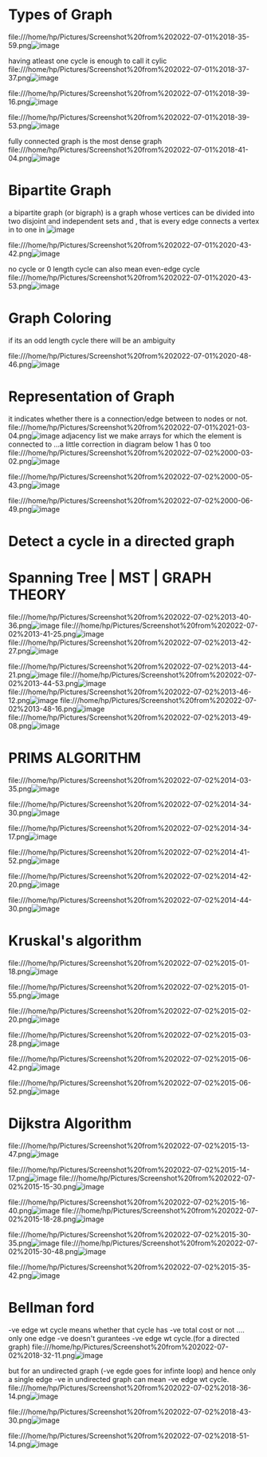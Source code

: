 # Types of Graph
file:///home/hp/Pictures/Screenshot%20from%202022-07-01%2018-35-59.png![image](https://user-images.githubusercontent.com/93143005/176901728-3e931f00-71bb-4ed2-8aeb-da082f28f095.png)

having atleast one cycle is enough to call it cylic
file:///home/hp/Pictures/Screenshot%20from%202022-07-01%2018-37-37.png![image](https://user-images.githubusercontent.com/93143005/176901856-2e6dc98a-61df-4298-b7ec-d169c4403043.png)

file:///home/hp/Pictures/Screenshot%20from%202022-07-01%2018-39-16.png![image](https://user-images.githubusercontent.com/93143005/176901925-af902a6e-9999-404d-9cd8-8f1f20890002.png)

file:///home/hp/Pictures/Screenshot%20from%202022-07-01%2018-39-53.png![image](https://user-images.githubusercontent.com/93143005/176901958-aa711f02-09bb-4223-8f27-e12b1ba17369.png)

fully connected graph is the most dense graph
file:///home/hp/Pictures/Screenshot%20from%202022-07-01%2018-41-04.png![image](https://user-images.githubusercontent.com/93143005/176901979-1cc6203a-c044-42a8-9469-2decafc935f1.png)

# Bipartite Graph

 a bipartite graph (or bigraph) is a graph whose vertices can be divided into two disjoint and independent sets and , that is every edge connects a vertex in to one in 
 ![image](https://user-images.githubusercontent.com/93143005/176920721-f0fea812-832a-43b0-915f-0531ee1c60a2.png)


file:///home/hp/Pictures/Screenshot%20from%202022-07-01%2020-43-42.png![image](https://user-images.githubusercontent.com/93143005/176922027-08ecec84-f8d8-4fe1-979b-2c7f2d397adb.png)

no cycle or 0 length cycle can also mean even-edge cycle
file:///home/hp/Pictures/Screenshot%20from%202022-07-01%2020-43-53.png![image](https://user-images.githubusercontent.com/93143005/176922116-a86a37fe-5c47-4d2e-a55f-8445d004c015.png)

# Graph Coloring 
if its an odd length cycle there will be an ambiguity

file:///home/hp/Pictures/Screenshot%20from%202022-07-01%2020-48-46.png![image](https://user-images.githubusercontent.com/93143005/176922905-6d679a4e-6dad-4270-9de5-1cf7f3582c0e.png)

# Representation of Graph
it indicates whether there is a connection/edge between to nodes or not.
file:///home/hp/Pictures/Screenshot%20from%202022-07-01%2021-03-04.png![image](https://user-images.githubusercontent.com/93143005/176925345-48efdd51-b1ee-47c3-9ab6-66efa41edd44.png)
adjacency list
we make arrays for which the element is connected to ...a little correction in diagram below 1 has 0 too 
file:///home/hp/Pictures/Screenshot%20from%202022-07-02%2000-03-02.png![image](https://user-images.githubusercontent.com/93143005/176951988-fef3f1e0-1eb4-40db-a919-857936994c57.png)

file:///home/hp/Pictures/Screenshot%20from%202022-07-02%2000-05-43.png![image](https://user-images.githubusercontent.com/93143005/176952241-03509df6-78b5-43e6-9f28-b366a0263bfa.png)

file:///home/hp/Pictures/Screenshot%20from%202022-07-02%2000-06-49.png![image](https://user-images.githubusercontent.com/93143005/176952367-5789a096-a638-40a0-91fb-d4f943276618.png)


# Detect a cycle in a directed graph 


# Spanning Tree | MST | GRAPH THEORY

file:///home/hp/Pictures/Screenshot%20from%202022-07-02%2013-40-36.png![image](https://user-images.githubusercontent.com/93143005/176992486-2ca8c997-a9cf-4b08-84d9-c0ad84d12c43.png)
file:///home/hp/Pictures/Screenshot%20from%202022-07-02%2013-41-25.png![image](https://user-images.githubusercontent.com/93143005/176992521-f4668952-9afd-44c0-8964-ef48c6dabef0.png)
file:///home/hp/Pictures/Screenshot%20from%202022-07-02%2013-42-27.png![image](https://user-images.githubusercontent.com/93143005/176992567-7bdeb5a4-dc74-44fb-8020-c482bbbfbe31.png)

file:///home/hp/Pictures/Screenshot%20from%202022-07-02%2013-44-21.png![image](https://user-images.githubusercontent.com/93143005/176992647-b386f5f9-15d9-45ee-81fa-58cffef52ab7.png)
file:///home/hp/Pictures/Screenshot%20from%202022-07-02%2013-44-53.png![image](https://user-images.githubusercontent.com/93143005/176992665-fa1116f7-5002-4ea1-8d17-0dd646ed24d8.png)
file:///home/hp/Pictures/Screenshot%20from%202022-07-02%2013-46-12.png![image](https://user-images.githubusercontent.com/93143005/176992706-987028aa-3e4f-434e-88bb-b273ccb3571a.png)
file:///home/hp/Pictures/Screenshot%20from%202022-07-02%2013-48-16.png![image](https://user-images.githubusercontent.com/93143005/176992753-cb2bc34b-424e-4a97-af61-1616221917cf.png)
file:///home/hp/Pictures/Screenshot%20from%202022-07-02%2013-49-08.png![image](https://user-images.githubusercontent.com/93143005/176992820-21169b68-0807-4010-b0c9-cfd0fbe89af9.png)


# PRIMS ALGORITHM
file:///home/hp/Pictures/Screenshot%20from%202022-07-02%2014-03-35.png![image](https://user-images.githubusercontent.com/93143005/176994437-456737fc-633d-4146-9e08-ff9eb43b3973.png)


file:///home/hp/Pictures/Screenshot%20from%202022-07-02%2014-34-30.png![image](https://user-images.githubusercontent.com/93143005/176994399-31120251-6184-4368-93e5-0ab32d79acfb.png)


file:///home/hp/Pictures/Screenshot%20from%202022-07-02%2014-34-17.png![image](https://user-images.githubusercontent.com/93143005/176994393-ef3f48c0-eafa-493c-b5b1-272bceafc72f.png)

file:///home/hp/Pictures/Screenshot%20from%202022-07-02%2014-41-52.png![image](https://user-images.githubusercontent.com/93143005/176994403-65dc28bb-e80a-4302-a2e1-9e6031a597dc.png)


file:///home/hp/Pictures/Screenshot%20from%202022-07-02%2014-42-20.png![image](https://user-images.githubusercontent.com/93143005/176994408-2ecd7794-f90d-4690-815d-49857e72781a.png)

file:///home/hp/Pictures/Screenshot%20from%202022-07-02%2014-44-30.png![image](https://user-images.githubusercontent.com/93143005/176994417-d355b819-32b0-4682-9f8d-28205a7fc7b7.png)


# Kruskal's algorithm

file:///home/hp/Pictures/Screenshot%20from%202022-07-02%2015-01-18.png![image](https://user-images.githubusercontent.com/93143005/176994954-c8167e7a-b257-443c-acd7-8f4676adc70e.png)

file:///home/hp/Pictures/Screenshot%20from%202022-07-02%2015-01-55.png![image](https://user-images.githubusercontent.com/93143005/176995150-8b54a240-41cd-4bd9-a0cc-dee0f98a2b47.png)

file:///home/hp/Pictures/Screenshot%20from%202022-07-02%2015-02-20.png![image](https://user-images.githubusercontent.com/93143005/176995161-43153200-cb4e-4c18-aafc-13e1657ee48f.png)

file:///home/hp/Pictures/Screenshot%20from%202022-07-02%2015-03-28.png![image](https://user-images.githubusercontent.com/93143005/176995165-fa261855-24b5-45ab-b437-c96556af30ee.png)

file:///home/hp/Pictures/Screenshot%20from%202022-07-02%2015-06-42.png![image](https://user-images.githubusercontent.com/93143005/176995172-f4c0a988-2b43-49f4-bcfb-7cd3bef51efd.png)

file:///home/hp/Pictures/Screenshot%20from%202022-07-02%2015-06-52.png![image](https://user-images.githubusercontent.com/93143005/176995233-14430ecc-dd81-43ba-82bc-fe35464332f6.png)

# Dijkstra Algorithm

file:///home/hp/Pictures/Screenshot%20from%202022-07-02%2015-13-47.png![image](https://user-images.githubusercontent.com/93143005/176996161-8fc348db-eb53-44fb-b265-f9ac5e48eb95.png)

file:///home/hp/Pictures/Screenshot%20from%202022-07-02%2015-14-17.png![image](https://user-images.githubusercontent.com/93143005/176996168-810845ee-e554-4086-b48d-e3a99fbaef39.png)
file:///home/hp/Pictures/Screenshot%20from%202022-07-02%2015-15-30.png![image](https://user-images.githubusercontent.com/93143005/176996183-2005b55d-c2da-4630-af7a-05522d4f9617.png)

file:///home/hp/Pictures/Screenshot%20from%202022-07-02%2015-16-40.png![image](https://user-images.githubusercontent.com/93143005/176996194-86487f11-61b3-4eb6-8698-a370748f3283.png)
file:///home/hp/Pictures/Screenshot%20from%202022-07-02%2015-18-28.png![image](https://user-images.githubusercontent.com/93143005/176996196-669b7ef7-8206-4e2b-8536-34905d5f601f.png)

file:///home/hp/Pictures/Screenshot%20from%202022-07-02%2015-30-35.png![image](https://user-images.githubusercontent.com/93143005/176996205-c67477c3-fa76-4733-be59-3b7390a29d65.png)
file:///home/hp/Pictures/Screenshot%20from%202022-07-02%2015-30-48.png![image](https://user-images.githubusercontent.com/93143005/176996212-ffb22e68-9552-47de-b332-3fd4705287f1.png)

file:///home/hp/Pictures/Screenshot%20from%202022-07-02%2015-35-42.png![image](https://user-images.githubusercontent.com/93143005/176996220-6915e262-a56c-46db-9800-261f31878608.png)

# Bellman ford

-ve edge wt cycle means whether that cycle has -ve total cost or not .... only one edge -ve doesn't gurantees -ve edge wt cycle.(for a directed graph)
file:///home/hp/Pictures/Screenshot%20from%202022-07-02%2018-32-11.png![image](https://user-images.githubusercontent.com/93143005/177002049-d2e462a0-1579-465b-8939-27393bb7769a.png)

but for an undirected graph (-ve egde goes for infinte loop) and hence only a single edge -ve in undirected graph can mean -ve edge wt cycle.
file:///home/hp/Pictures/Screenshot%20from%202022-07-02%2018-36-14.png![image](https://user-images.githubusercontent.com/93143005/177002093-1cbe2272-1140-4e9a-a3ed-86f8823f8ec8.png)

file:///home/hp/Pictures/Screenshot%20from%202022-07-02%2018-43-30.png![image](https://user-images.githubusercontent.com/93143005/177002383-3accd1d3-fd58-4133-bdff-774bff51dcd5.png)

file:///home/hp/Pictures/Screenshot%20from%202022-07-02%2018-51-14.png![image](https://user-images.githubusercontent.com/93143005/177002672-07a7366c-7121-4103-bad7-05396f1565e1.png)




